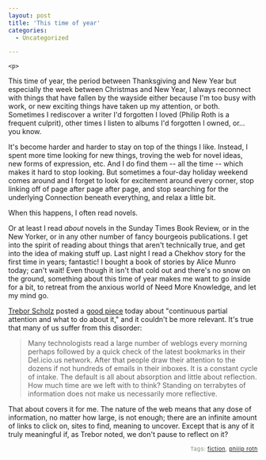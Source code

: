 ```yaml
---
layout: post
title: 'This time of year'
categories:
  - Uncategorized

---
```



    <p>
This time of year, the period between Thanksgiving and New Year but especially the week between Christmas and New Year, I always reconnect with things that have fallen by the wayside either because I'm too busy with work, or new exciting things have taken up my attention, or both.  Sometimes I rediscover a writer I'd forgotten I loved (Philip Roth is a frequent culprit), other times I listen to albums I'd forgotten I owned, or... you know.  
</p><p>
It's become harder and harder to stay on top of the things I like.  Instead, I spent more time looking for new things, troving the web for novel ideas, new forms of expression, etc.  And I do find them -- all the time -- which makes it hard to stop looking.  But sometimes a four-day holiday weekend comes around and I forget to look for excitement around every corner, stop linking off of page after page after page, and stop searching for the underlying Connection beneath everything, and relax a little bit.  
</p><p>
When this happens, I often read novels.  
</p><p>
Or at least I read <em>about </em>novels in the Sunday Times Book Review, or in the New Yorker, or in any other number of fancy bourgeois publications.  I get into the spirit of reading about things that aren't technically true, and get into the idea of making stuff up.  Last night I read a Chekhov story for the first time in years; fantastic!  I bought a book of stories by Alice Munro today; can't wait!  Even though it isn't that cold out and there's no snow on the ground, something about this time of year makes me want to go inside for a bit, to retreat from the anxious world of Need More Knowledge, and let my mind go. 
</p><p>
<a href="http://www.collectivate.net/">Trebor Scholz</a> posted a <a href="http://www.collectivate.net/journalisms/2006/12/29/continuous-partial-attention-and-what-to-do-about-it.html">good piece</a> today about "continuous partial attention and what to do about it," and it couldn't be more relevant.  It's true that many of us suffer from this disorder:   
</p><blockquote class="posterous_medium_quote">
Many technologists read a large number of weblogs every morning perhaps followed by a quick check of the latest bookmarks in their Del.icio.us network. After that people draw their attention to the dozens if not hundreds of emails in their inboxes. It is a constant cycle of intake. The default is all about absorption and little about reflection. How much time are we left with to think? Standing on terrabytes of information does not make us necessarily more reflective.
</blockquote><p>
That about covers it for me.  The nature of the web means that any dose of information, no matter how large, is not enough; there are an infinite amount of links to click on, sites to find, meaning to uncover.  Except that is any of it truly meaningful if, as Trebor noted, we don't pause to reflect on it?  
</p>
<p style="text-align:right;font-size:11px;letter-spacing:.05em;color:#808979;">Tags: <a href="http://www.technorati.com/tag/fiction" rel="tag">fiction</a>, <a href="http://www.technorati.com/tag/philip%20roth" rel="tag">philip roth</a></p>
  

